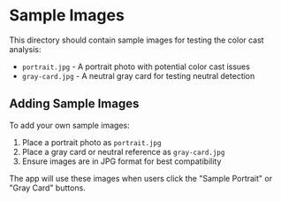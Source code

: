 # Sample Images

This directory should contain sample images for testing the color cast analysis:

- `portrait.jpg` - A portrait photo with potential color cast issues
- `gray-card.jpg` - A neutral gray card for testing neutral detection

## Adding Sample Images

To add your own sample images:

1. Place a portrait photo as `portrait.jpg`
2. Place a gray card or neutral reference as `gray-card.jpg`
3. Ensure images are in JPG format for best compatibility

The app will use these images when users click the "Sample Portrait" or "Gray Card" buttons.

